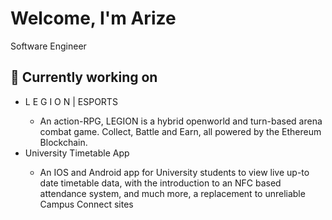 # Welcome, I'm Arize

Software Engineer

<div>

## 🧱 Currently working on
<ul>
    <li>L E G I O N | ESPORTS</li>
    <ul>
        <li>An action-RPG, LEGION is a hybrid openworld and turn-based arena combat game. Collect, Battle and Earn, all powered by the Ethereum Blockchain.</li>
    </ul
    <br/>
    <li>University Timetable App</li>
    <ul>
        <li>An IOS and Android app for University students to view live up-to date timetable data, with the introduction to an NFC based attendance system, and much more, a replacement to unreliable Campus Connect sites</li>
    </ul>
</ul>
